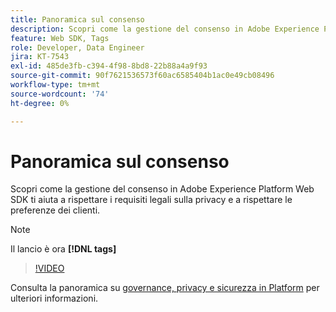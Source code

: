 ```yaml
---
title: Panoramica sul consenso
description: Scopri come la gestione del consenso in Adobe Experience Platform Web SDK ti aiuta a rispettare i requisiti legali sulla privacy e a rispettare le preferenze dei clienti.
feature: Web SDK, Tags
role: Developer, Data Engineer
jira: KT-7543
exl-id: 485de3fb-c394-4f98-8bd8-22b88a4a9f93
source-git-commit: 90f7621536573f60ac6585404b1ac0e49cb08496
workflow-type: tm+mt
source-wordcount: '74'
ht-degree: 0%

---
```


# Panoramica sul consenso

Scopri come la gestione del consenso in Adobe Experience Platform Web SDK ti aiuta a rispettare i requisiti legali sulla privacy e a rispettare le preferenze dei clienti.

>[!NOTE]
>
> Il lancio è ora **[!DNL tags]**

>[!VIDEO](https://video.tv.adobe.com/v/332693/?quality=12&learn=on)

Consulta la panoramica su [governance, privacy e sicurezza in Platform](https://experienceleague.adobe.com/docs/experience-platform/landing/governance-privacy-security/overview.html?lang=en#consent) per ulteriori informazioni.
